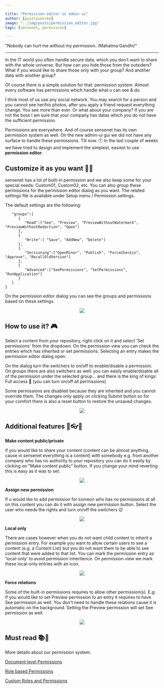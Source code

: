 ```yaml
---

title: "Permission editor in admin ui"
author: [pusztaienike]
image: "../img/posts/permission_editor.jpg"
tags: [sensenet, permission]

---
```


"Nobody can hurt me without my permission. /Mahatma Gandhi/"

---

In the IT world you often handle secure data, which you don't want to share with the whole universe. But how can you hide those from the outsiders? What if you would like to share those only with your group? And another data with another group? 

Of course there is a simple solution for that: permission system. Almost every software has permissions which handle what u can see & do.

I think most of us use any social network. You may search for a person and you cannot see her/his photos, after you apply a friend request everything change.
You see more than ever. Or what about your company? If you are not the boss I am sure that your company has datas which you do not have the sufficient permission.

Permissions are everywhere. And of course sensenet has its own permission system as well. On the new admin-ui gui we did not have any surface to handle these permissions. Till now. 🕛 In the last couple of weeks we have tried to design and implement the simplest, easiest to use **permission editor**.

## Customize it as you want 🔧🔨

sensenet has a lot of built-in permission and we also keep some for your special needs:  Custom01, Custom02, etc. You can also group these permissions for the permission editor dialog as you want. The related settings file is available under Setup menu / Permission.settings.

The default settings are the following:

```{
   "groups":[
      {
         "Read":["See", "Preview", "PreviewWithoutWatermark", "PreviewWithoutRedaction", "Open"]
      },
      {
         "Write":[ "Save", "AddNew", "Delete"]
      },
      {
         "Versioning":["OpenMinor", "Publish", "ForceCheckin", "Approve", "RecallOldVersion"]
      },
      {
         "Advanced":["SeePermissions", "SetPermissions", "RunApplication"]
      }
   ]
}
```

On the permission editor dialog you can see the groups and permissions based on these settings. 

<p align="center">
<img src="/img/posts/permission_groups.png">
</p>

## How to use it? 🎮

Select a content from your repository, right-click on it and select 'Set permissions' from the dropdown. On the permission view you can check the entries which has inherited or set permissions. Selecting an entry makes the permission editor dialog open.

On the dialog turn the switchers to on/off to enable/disable a permission.  On groups there are also switchers as well: you can easily enable/disable all of the permission under the selected group... and there is the king of kings: Full access 👑 (you can turn on/off all permissions)

Some permissions are disabled because they are inherited and you cannot override them. The changes only apply on clicking Submit button so for your comfort there is also a reset button to restore the unsaved changes.

<p align="center">
<img src="/img/posts/permission_how_to_use.gif">
</p>

## Additional features 💄👓👜

**Make content public/private**

If you would like to share your content (content can be almost anything, cause in sensenet everything is a content) with somebody e.g. from another company who has no authority to your repository you can do it easily by clicking on "Make content public" button. If you change your mind reverting this is easy as it was to set.

<p align="center">
<img src="/img/posts/permission_make_public.gif">
</p>

**Assign new permission**

If u would like to add permission for someon who has no permisisons at all on this content you can do it with assign new permission button. Select the user who needs the rights and turn on/off the switchers 😉

<p align="center">
<img src="/img/posts/permission_assign_new.gif">
</p>

**Local only**

There are cases however when you do not want child content to inherit a permission entry. For example you want to allow certain users to see a content (e.g. a Content List) but you do not want them to be able to see content that were added to that list. You can mark the permission entry as 'local-only' to avoid permission inheritence.
On permission view we mark these local-only entries with an icon.

<p align="center">
<img src="/img/posts/permission_local_only.gif">
</p>


**Force relations**

Some of the built-in permissions requires to allow other permission(s). E.g: If you would like to set Preview permission to an entry it requires to have See permission as well. You don't need to handle these relations cause it is automatic on the background. Setting the Preview permission will set See permission as well.

<p align="center">
<img src="/img/posts/permission_force_relations.gif">
</p>


## Must read 📚🔖

More details about our permission system:

[Document level Permissions](https://docs.sensenet.com/concepts/user-and-permission-management/02-document-level-permissions)

[Role based Permissions](https://docs.sensenet.com/concepts/user-and-permission-management/03-role-based-permissions)

[Custom Roles and Permissions](https://docs.sensenet.com/concepts/user-and-permission-management/04-custom-roles-and-permissions)
